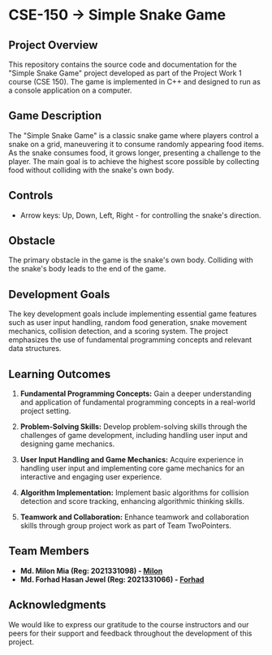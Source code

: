 # CSE-150 -> Simple Snake Game

## Project Overview

This repository contains the source code and documentation for the "Simple Snake Game" project developed as part of the Project Work 1 course (CSE 150). The game is implemented in C++ and designed to run as a console application on a computer.

## Game Description

The "Simple Snake Game" is a classic snake game where players control a snake on a grid, maneuvering it to consume randomly appearing food items. As the snake consumes food, it grows longer, presenting a challenge to the player. The main goal is to achieve the highest score possible by collecting food without colliding with the snake's own body.

## Controls

- Arrow keys: Up, Down, Left, Right - for controlling the snake's direction.

## Obstacle

The primary obstacle in the game is the snake's own body. Colliding with the snake's body leads to the end of the game.

## Development Goals

The key development goals include implementing essential game features such as user input handling, random food generation, snake movement mechanics, collision detection, and a scoring system. The project emphasizes the use of fundamental programming concepts and relevant data structures.

## Learning Outcomes

1. **Fundamental Programming Concepts:** Gain a deeper understanding and application of fundamental programming concepts in a real-world project setting.

2. **Problem-Solving Skills:** Develop problem-solving skills through the challenges of game development, including handling user input and designing game mechanics.

3. **User Input Handling and Game Mechanics:** Acquire experience in handling user input and implementing core game mechanics for an interactive and engaging user experience.

4. **Algorithm Implementation:** Implement basic algorithms for collision detection and score tracking, enhancing algorithmic thinking skills.

5. **Teamwork and Collaboration:** Enhance teamwork and collaboration skills through group project work as part of Team TwoPointers.

## Team Members

- **Md. Milon Mia (Reg: 2021331098) - [Milon](https://github.com/muhammadMilon)**
- **Md. Forhad Hasan Jewel (Reg: 2021331066) - [Forhad](https://github.com/2021331066-forhad)**

## Acknowledgments

We would like to express our gratitude to the course instructors and our peers for their support and feedback throughout the development of this project.

